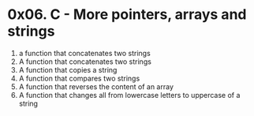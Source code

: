 # 0x06. C - More pointers, arrays and strings
01. a function that concatenates two strings
1. A function that concatenates two strings
2. A function that copies a string
3. A function that compares two strings
4. A function that reverses the content of an array
5. A function that changes all from lowercase letters to uppercase of a string
